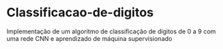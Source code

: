 # Classificacao-de-digitos
 Implementação de um algoritmo de classificação de dígitos de 0 a 9 com uma rede CNN e aprendizado de máquina supervisionado
